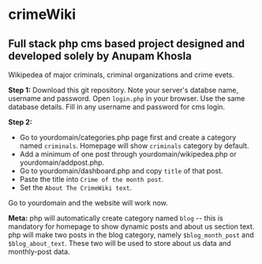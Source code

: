 # crimeWiki
## Full stack php cms based project designed and developed solely by Anupam Khosla  

Wikipedea of major criminals, criminal organizations and crime evets.

**Step 1:** Download this git repository. Note your server's databse name, username and password. Open `login.php` in your browser. Use the same database details. Fill in any username and password for cms login.  

**Step 2:** 

- Go to yourdomain/categories.php page first and create a category named `criminals`.  Homepage will show `criminals` category by default.  
- Add a minimum of one post through yourdomain/wikipedea.php or yourdomain/addpost.php. 
- Go to yourdomain/dashboard.php and copy `title` of that post.
- Paste the title into `Crime of the month post`.
- Set the `About The CrimeWiki text`. 

Go to yourdomain and the website will work now.

**Meta:** php will automatically create category named `blog` -- this is mandatory for homepage to show dynamic posts and about us section text. php will make two posts in the blog category, namely `$blog_month_post` and `$blog_about_text`. These two will be used to store about us data and monthly-post data.



